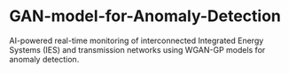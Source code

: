 # GAN-model-for-Anomaly-Detection
AI-powered real-time monitoring of interconnected Integrated Energy Systems (IES) and transmission networks using WGAN-GP models for anomaly detection.
